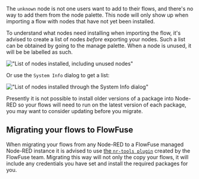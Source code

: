 The `unknown` node is not one users want to add to their flows, and there's no
way to add them from the node palette. This node will only show up when importing
a flow with nodes that have not yet been installed.

To understand what nodes need installing when importing the flow, it's advised
to create a list of nodes _before_ exporting your nodes. Such a list can be obtained
by going to the manage palette. When a node is unused, it will be be labelled as
such.

!["List of nodes installed, including unused nodes"](./images/list-nodes-unused.png)

Or use the `System Info` dialog to get a list:

!["List of nodes installed through the System Info dialog"](./images/system-info-installed-nodes.gif)

Presently it is not possible to install older versions of a package into Node-RED so your flows will need to run on the latest version of each package, you may want to consider updating before you migrate.

## Migrating your flows to FlowFuse

When migrating your flows from any Node-RED to a FlowFuse managed Node-RED instance
it is advised to use [the `nr-tools plugin`](/docs/user/migration) created by the FlowFuse team. Migrating this way will not only the copy your flows, it will include any credentials you have set and install
the required packages for you.